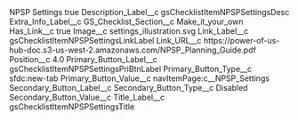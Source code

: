<?xml version="1.0" encoding="UTF-8"?>
<CustomMetadata xmlns="http://soap.sforce.com/2006/04/metadata" xmlns:xsi="http://www.w3.org/2001/XMLSchema-instance" xmlns:xsd="http://www.w3.org/2001/XMLSchema">
    <label>NPSP Settings</label>
    <protected>true</protected>
    <values>
        <field>Description_Label__c</field>
        <value xsi:type="xsd:string">gsChecklistItemNPSPSettingsDesc</value>
    </values>
    <values>
        <field>Extra_Info_Label__c</field>
        <value xsi:nil="true"/>
    </values>
    <values>
        <field>GS_Checklist_Section__c</field>
        <value xsi:type="xsd:string">Make_it_your_own</value>
    </values>
    <values>
        <field>Has_Link__c</field>
        <value xsi:type="xsd:boolean">true</value>
    </values>
    <values>
        <field>Image__c</field>
        <value xsi:type="xsd:string">settings_illustration.svg</value>
    </values>
    <values>
        <field>Link_Label__c</field>
        <value xsi:type="xsd:string">gsChecklistItemNPSPSettingsLinkLabel</value>
    </values>
    <values>
        <field>Link_URL__c</field>
        <value xsi:type="xsd:string">https://power-of-us-hub-doc.s3-us-west-2.amazonaws.com/NPSP_Planning_Guide.pdf</value>
    </values>
    <values>
        <field>Position__c</field>
        <value xsi:type="xsd:double">4.0</value>
    </values>
    <values>
        <field>Primary_Button_Label__c</field>
        <value xsi:type="xsd:string">gsChecklistItemNPSPSettingsPriBtnLabel</value>
    </values>
    <values>
        <field>Primary_Button_Type__c</field>
        <value xsi:type="xsd:string">sfdc:new-tab</value>
    </values>
    <values>
        <field>Primary_Button_Value__c</field>
        <value xsi:type="xsd:string">navItemPage:c__NPSP_Settings</value>
    </values>
    <values>
        <field>Secondary_Button_Label__c</field>
        <value xsi:nil="true"/>
    </values>
    <values>
        <field>Secondary_Button_Type__c</field>
        <value xsi:type="xsd:string">Disabled</value>
    </values>
    <values>
        <field>Secondary_Button_Value__c</field>
        <value xsi:nil="true"/>
    </values>
    <values>
        <field>Title_Label__c</field>
        <value xsi:type="xsd:string">gsChecklistItemNPSPSettingsTitle</value>
    </values>
</CustomMetadata>
